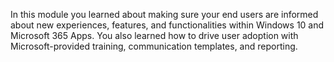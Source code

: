In this module you learned about making sure your end users are informed about new experiences, features, and functionalities within Windows 10 and Microsoft 365 Apps. You also learned how to drive user adoption with Microsoft-provided training, communication templates, and reporting.
